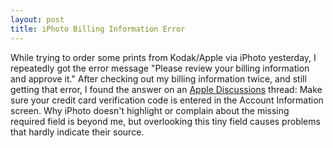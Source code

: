 ```yaml
---
layout: post
title: iPhoto Billing Information Error
---
```

While trying to order some prints from Kodak/Apple via iPhoto yesterday, I repeatedly got the error message "Please review your billing information and approve it." After checking out my billing information twice, and still getting that error, I found the answer on an [Apple Discussions](http://discussions.apple.com/thread.jspa?threadID=1235552&amp;tstart=2265) thread: Make sure your credit card verification code is entered in the Account Information screen. Why iPhoto doesn't highlight or complain about the missing required field is beyond me, but overlooking this tiny field causes problems that hardly indicate their source.
